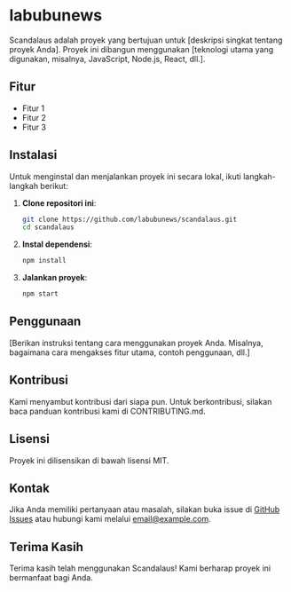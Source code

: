 # labubunews

Scandalaus adalah proyek yang bertujuan untuk [deskripsi singkat tentang proyek Anda]. Proyek ini dibangun menggunakan [teknologi utama yang digunakan, misalnya, JavaScript, Node.js, React, dll.].

## Fitur

- Fitur 1
- Fitur 2
- Fitur 3

## Instalasi

Untuk menginstal dan menjalankan proyek ini secara lokal, ikuti langkah-langkah berikut:

1. **Clone repositori ini**:
    ```sh
    git clone https://github.com/labubunews/scandalaus.git
    cd scandalaus
    ```

2. **Instal dependensi**:
    ```sh
    npm install
    ```

3. **Jalankan proyek**:
    ```sh
    npm start
    ```

## Penggunaan

[Berikan instruksi tentang cara menggunakan proyek Anda. Misalnya, bagaimana cara mengakses fitur utama, contoh penggunaan, dll.]

## Kontribusi

Kami menyambut kontribusi dari siapa pun. Untuk berkontribusi, silakan baca panduan kontribusi kami di CONTRIBUTING.md.

## Lisensi

Proyek ini dilisensikan di bawah lisensi MIT.

## Kontak

Jika Anda memiliki pertanyaan atau masalah, silakan buka issue di [GitHub Issues](https://github.com/labubunews/scandalaus/issues) atau hubungi kami melalui [email@example.com](mailto:email@example.com).

## Terima Kasih

Terima kasih telah menggunakan Scandalaus! Kami berharap proyek ini bermanfaat bagi Anda.
